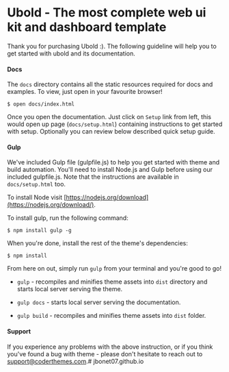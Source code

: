 # Ubold - The most complete web ui kit and dashboard template

Thank you for purchasing Ubold :). The following guideline will help you to get started with ubold and its documentation.

#### Docs

The `docs` directory contains all the static resources required for docs and examples. To view, just open in your favourite browser!

```
$ open docs/index.html
```

Once you open the documentation. Just click on `Setup` link from left, this would open up page (`docs/setup.html`) containing instructions to get started with setup. Optionally you can review below described quick setup guide.

#### Gulp

We've included Gulp file (gulpfile.js) to help you get started with theme and build automation. You'll need to install Node.js and Gulp before using our included gulpfile.js. Note that the instructions are available in `docs/setup.html` too.

To install Node visit [https://nodejs.org/download](https://nodejs.org/download/).

To install gulp, run the following command:

```
$ npm install gulp -g
```

When you're done, install the rest of the theme's dependencies:

```
$ npm install
```

From here on out, simply run `gulp` from your terminal and you're good to go!

- `gulp` - recompiles and minifies theme assets into `dist` directory and starts local server serving the theme.

- `gulp docs` - starts local server serving the documentation.

- `gulp build` - recompiles and minifies theme assets into `dist` folder.

#### Support

If you experience any problems with the above instruction, or if you think you've found a bug with theme - please don't hesitate to reach out to support@coderthemes.com.# jbonet07.github.io
